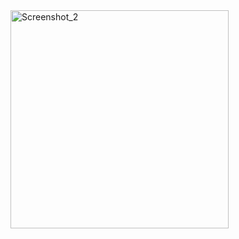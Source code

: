 <img width="349" alt="Screenshot_2" src="https://github.com/user-attachments/assets/fa12e8ed-fa46-4153-b9b4-3654e79b2216">
